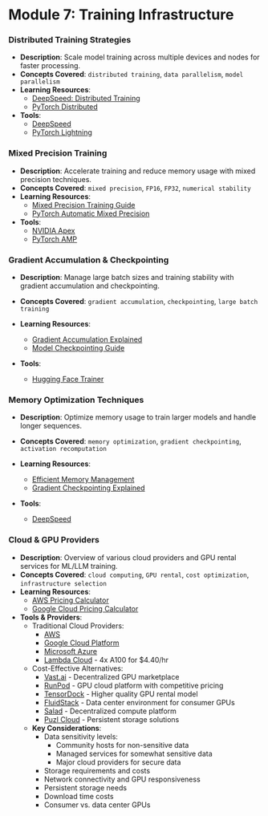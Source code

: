 # Module 7: Training Infrastructure

### Distributed Training Strategies
- **Description**: Scale model training across multiple devices and nodes for faster processing.
- **Concepts Covered**: `distributed training`, `data parallelism`, `model parallelism`
- **Learning Resources**:
  - [DeepSpeed: Distributed Training](https://www.deepspeed.ai/training/)
  - [PyTorch Distributed](https://pytorch.org/docs/stable/distributed.html)
- **Tools**:
  - [DeepSpeed](https://www.deepspeed.ai/)
  - [PyTorch Lightning](https://www.pytorchlightning.ai/)

### Mixed Precision Training
- **Description**: Accelerate training and reduce memory usage with mixed precision techniques.
- **Concepts Covered**: `mixed precision`, `FP16`, `FP32`, `numerical stability`
- **Learning Resources**:
  - [Mixed Precision Training Guide](https://developer.nvidia.com/blog/mixed-precision-training-deep-neural-networks/)
  - [PyTorch Automatic Mixed Precision](https://pytorch.org/docs/stable/amp.html)
- **Tools**:
  - [NVIDIA Apex](https://github.com/NVIDIA/apex)
  - [PyTorch AMP](https://pytorch.org/docs/stable/amp.html)

### Gradient Accumulation & Checkpointing
- **Description**: Manage large batch sizes and training stability with gradient accumulation and checkpointing.
- **Concepts Covered**: `gradient accumulation`, `checkpointing`, `large batch training`
- **Learning Resources**:
  - [Gradient Accumulation Explained](https://kozodoi.me/python/deep%20learning/pytorch/tutorial/2021/02/19/gradient-accumulation.html)
  - [Model Checkpointing Guide](https://pytorch.org/tutorials/beginner/saving_loading_models.html)
- **Tools**:

  - [Hugging Face Trainer](https://huggingface.co/docs/transformers/main_classes/trainer)

### Memory Optimization Techniques
- **Description**: Optimize memory usage to train larger models and handle longer sequences.
- **Concepts Covered**: `memory optimization`, `gradient checkpointing`, `activation recomputation`
- **Learning Resources**:
  - [Efficient Memory Management](https://pytorch.org/docs/stable/notes/cuda.html#memory-management)
  - [Gradient Checkpointing Explained](https://medium.com/tensorflow/fitting-larger-networks-into-memory-583e3c758ff9)
- **Tools**:

  - [DeepSpeed](https://www.deepspeed.ai/)

### Cloud & GPU Providers
- **Description**: Overview of various cloud providers and GPU rental services for ML/LLM training.
- **Concepts Covered**: `cloud computing`, `GPU rental`, `cost optimization`, `infrastructure selection`
- **Learning Resources**:
  - [AWS Pricing Calculator](https://calculator.aws.amazon.com/)
  - [Google Cloud Pricing Calculator](https://cloud.google.com/products/calculator)
- **Tools & Providers**:
  - Traditional Cloud Providers:
    - [AWS](https://aws.amazon.com/)
    - [Google Cloud Platform](https://cloud.google.com/)
    - [Microsoft Azure](https://azure.microsoft.com/)
    - [Lambda Cloud](https://lambdalabs.com/service/gpu-cloud) - 4x A100 for $4.40/hr
  - Cost-Effective Alternatives:
    - [Vast.ai](https://vast.ai/) - Decentralized GPU marketplace
    - [RunPod](https://www.runpod.io/) - GPU cloud platform with competitive pricing
    - [TensorDock](https://tensordock.com/) - Higher quality GPU rental model
    - [FluidStack](https://fluidstack.io/) - Data center environment for consumer GPUs
    - [Salad](https://salad.com/) - Decentralized compute platform
    - [Puzl Cloud](https://puzl.cloud/) - Persistent storage solutions
  - **Key Considerations**:
    - Data sensitivity levels:
      - Community hosts for non-sensitive data
      - Managed services for somewhat sensitive data
      - Major cloud providers for secure data
    - Storage requirements and costs
    - Network connectivity and GPU responsiveness
    - Persistent storage needs
    - Download time costs
    - Consumer vs. data center GPUs